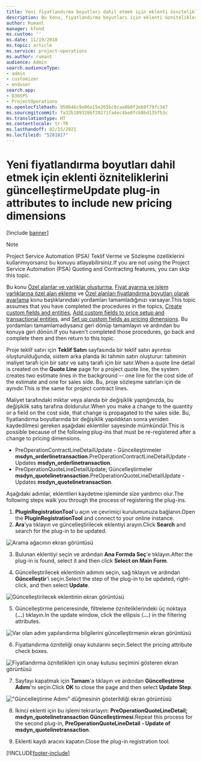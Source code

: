 ```yaml
---
title: Yeni fiyatlandırma boyutları dahil etmek için eklenti özniteliklerini güncelleştirme
description: Bu konu, fiyatlandırma boyutları için eklenti özniteliklerini güncelleştirme hakkında bilgi sağlar.
author: Rumant
manager: kfend
ms.custom: ''
ms.date: 11/19/2018
ms.topic: article
ms.service: project-operations
ms.author: rumant
audience: Admin
search.audienceType:
- admin
- customizer
- enduser
search.app:
- D365PS
- ProjectOperations
ms.openlocfilehash: 958646c9e06a15e265bc0caa8b0f3eb9f79fc347
ms.sourcegitcommit: fa32b1893286f20271fa4ec4be8fc68bd135f53c
ms.translationtype: HT
ms.contentlocale: tr-TR
ms.lasthandoff: 02/15/2021
ms.locfileid: "5281817"
---
```

# <a name="update-plug-in-attributes-to-include-new-pricing-dimensions"></a><span data-ttu-id="eefb0-103">Yeni fiyatlandırma boyutları dahil etmek için eklenti özniteliklerini güncelleştirme</span><span class="sxs-lookup"><span data-stu-id="eefb0-103">Update plug-in attributes to include new pricing dimensions</span></span>

[!include [banner](../includes/psa-now-project-operations.md)]

> [!NOTE]
> <span data-ttu-id="eefb0-104">Project Service Automation (PSA) Teklif Verme ve Sözleşme özelliklerini kullanmıyorsanız bu konuyu atlayabilirsiniz.</span><span class="sxs-lookup"><span data-stu-id="eefb0-104">If you are not using the Project Service Automation (PSA) Quoting and Contracting features, you can skip this topic.</span></span>

<span data-ttu-id="eefb0-105">Bu konu [Özel alanlar ve varlıklar oluşturma](create-custom-fields-entities.md), [Fiyat ayarına ve işlem varlıklarına özel alan ekleme](field-references.md) ve [Özel alanları fiyatlandırma boyutları olarak ayarlama](set-up-pricing-dimensions.md) konu başlıklarındaki yordamları tamamladığınızı varsayar.</span><span class="sxs-lookup"><span data-stu-id="eefb0-105">This topic assumes that you have completed the procedures in the topics, [Create custom fields and entities](create-custom-fields-entities.md), [Add custom fields to price setup and transactional entities](field-references.md), and [Set up custom fields as pricing dimensions](set-up-pricing-dimensions.md).</span></span> <span data-ttu-id="eefb0-106">Bu yordamları tamamlamadıysanız geri dönüp tamamlayın ve ardından bu konuya geri dönün.</span><span class="sxs-lookup"><span data-stu-id="eefb0-106">If you haven't completed those procedures, go back and complete them and then return to this topic.</span></span>

<span data-ttu-id="eefb0-107">Proje teklif satırı için **Teklif Satırı** sayfasında bir teklif satırı ayrıntısı oluşturulduğunda, sistem arka planda iki tahmin satırı oluşturur: tahminin maliyet tarafı için bir satır ve satış tarafı için bir satır.</span><span class="sxs-lookup"><span data-stu-id="eefb0-107">When a quote line detail is created on the **Quote Line** page for a project quote line, the system creates two estimate lines in the background -- one line for the cost side of the estimate and one for sales side.</span></span> <span data-ttu-id="eefb0-108">Bu, proje sözleşme satırları için de aynıdır.</span><span class="sxs-lookup"><span data-stu-id="eefb0-108">This is the same  for project contract lines.</span></span>

<span data-ttu-id="eefb0-109">Maliyet tarafındaki miktar veya alanda bir değişiklik yaptığınızda, bu değişiklik satış tarafına doldurulur.</span><span class="sxs-lookup"><span data-stu-id="eefb0-109">When you make a change to the quantity or a field on the cost side, that change is propagated to the sales side.</span></span> <span data-ttu-id="eefb0-110">Bu, fiyatlandırma boyutlarında bir değişiklik yapıldıktan sonra yeniden kaydedilmesi gereken aşağıdaki eklentiler sayesinde mümkündür.</span><span class="sxs-lookup"><span data-stu-id="eefb0-110">This is possible because of the following plug-ins that must be re-registered after a change to pricing dimensions.</span></span>

- <span data-ttu-id="eefb0-111">PreOperationContractLineDetailUpdate - Güncelleştirmeler **msdyn_orderlinetransaction**.</span><span class="sxs-lookup"><span data-stu-id="eefb0-111">PreOperationContractLineDetailUpdate - Updates **msdyn_orderlinetransaction**.</span></span>
- <span data-ttu-id="eefb0-112">PreOperationQuoteLineDetailUpdate; Güncelleştirmeler **msdyn_quotelinetransaction**.</span><span class="sxs-lookup"><span data-stu-id="eefb0-112">PreOperationQuoteLineDetailUpdate - Updates **msdyn_quotelinetransaction**.</span></span>

<span data-ttu-id="eefb0-113">Aşağıdaki adımlar, eklentileri kaydetme işleminde size yardımcı olur.</span><span class="sxs-lookup"><span data-stu-id="eefb0-113">The following steps walk you through the process of registering the plug-ins.</span></span>

1. <span data-ttu-id="eefb0-114">**PluginRegistrationTool**'u açın ve çevrimiçi kurulumunuza bağlanın.</span><span class="sxs-lookup"><span data-stu-id="eefb0-114">Open the **PluginRegistrationTool** and connect to your online instance.</span></span>
2. <span data-ttu-id="eefb0-115">**Ara**'ya tıklayın ve güncelleştirilecek eklentiyi arayın.</span><span class="sxs-lookup"><span data-stu-id="eefb0-115">Click **Search** and search for the plug-in to be updated.</span></span>

 ![Arama ağacının ekran görüntüsü](media/PRT-1.png)

3. <span data-ttu-id="eefb0-117">Bulunan eklentiyi seçin ve ardından **Ana Formda Seç**'e tıklayın.</span><span class="sxs-lookup"><span data-stu-id="eefb0-117">After the plug-in is found, select it and then click **Select on Main Form**.</span></span>

4. <span data-ttu-id="eefb0-118">Güncelleştirilecek eklentinin adımını seçin, sağ tıklayın ve ardından **Güncelleştir**'i seçin.</span><span class="sxs-lookup"><span data-stu-id="eefb0-118">Select the step of the plug-in to be updated, right-click, and then select **Update**.</span></span>

 ![Güncelleştirilecek eklentinin ekran görüntüsü](media/PRT-2.png)
 
5. <span data-ttu-id="eefb0-120">Güncelleştirme penceresinde, filtreleme özniteliklerindeki üç noktaya (**...**) tıklayın.</span><span class="sxs-lookup"><span data-stu-id="eefb0-120">In the update window, click the ellipsis (**...**) in the filtering attributes.</span></span>

 ![Var olan adım yapılandırma bilgilerini güncelleştirmenin ekran görüntüsü](media/PRT-3.png)
 
6. <span data-ttu-id="eefb0-122">Fiyatlandırma özniteliği onay kutularını seçin.</span><span class="sxs-lookup"><span data-stu-id="eefb0-122">Select the pricing attribute check boxes.</span></span>

 ![Fiyatlandırma öznitelikleri için onay kutusu seçimini gösteren ekran görüntüsü](media/PRT-4.png)

7. <span data-ttu-id="eefb0-124">Sayfayı kapatmak için **Tamam**'a tıklayın ve ardından **Güncelleştirme Adımı**'nı seçin.</span><span class="sxs-lookup"><span data-stu-id="eefb0-124">Click **OK** to close the page and then select **Update Step**.</span></span>

 !["Güncelleştirme Adımı" düğmesinin gösterildiği ekran görüntüsü](media/PRT-5.png)
 
8. <span data-ttu-id="eefb0-126">İkinci eklenti için bu işlemi tekrarlayın: **PreOperationQuoteLineDetail; msdyn_quotelinetransaction Güncelleştirmesi**.</span><span class="sxs-lookup"><span data-stu-id="eefb0-126">Repeat this process for the second plug-in, **PreOperationQuoteLineDetail - Update of msdyn_quotelinetransaction**.</span></span>

9. <span data-ttu-id="eefb0-127">Eklenti kaydı aracını kapatın.</span><span class="sxs-lookup"><span data-stu-id="eefb0-127">Close the plug-in registration tool.</span></span>



[!INCLUDE[footer-include](../includes/footer-banner.md)]